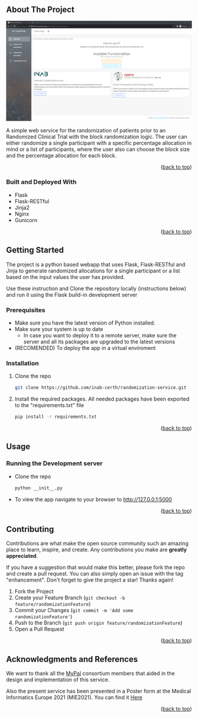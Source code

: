 <a name="readme-top"></a>

<!-- ABOUT THE PROJECT -->
## About The Project

[![Product Name Screen Shot][product-screenshot]](http://snf-880200.vm.okeanos.grnet.gr/randomizationservice/dashboard)

A simple web service for the randomization of patients prior to an Randomized Clinical Trial with the block randomization logic. The user can either randomize a single participant with a specific percentage allocation in mind or a list of participants, where the user also can choose the block size and the percentage allocation for each block.


<p align="right">(<a href="#readme-top">back to top</a>)</p>

### Built and Deployed With

* Flask
* Flask-RESTful
* Jinja2
* Nginx
* Gunicorn

<p align="right">(<a href="#readme-top">back to top</a>)</p>


<!-- GETTING STARTED -->
## Getting Started

The project is a python based webapp that uses Flask, Flask-RESTful and Jinja to generate randomized allocations for a single participant or a list based on the input values the user has provided. 

Use these instruction and Clone the repository locally (instructions below) and run it using the Flask build-in development server

### Prerequisites

* Make sure you have the latest version of Python installed.
* Make sure your system is up to date
  * In case you want to deploy it to a remote server, make sure the server and all its packages are upgraded to the latest versions
* (RECOMENDED) To deploy the app in a virtual enviroment 

### Installation

1. Clone the repo
   ```sh
   git clone https://github.com/inab-certh/randomization-service.git
   ```
2. Install the required packages. All needed packages have been exported to the "requirements.txt" file
   ```sh
   pip install -r requirements.txt
   ```


<p align="right">(<a href="#readme-top">back to top</a>)</p>

<!-- USAGE EXAMPLES -->
## Usage

### Running the Development server

* Clone the repo
   ```sh
   python __init__.py
   ```
* To view the app navigate to your browser to http://127.0.0.1:5000

<p align="right">(<a href="#readme-top">back to top</a>)</p>

<!-- CONTRIBUTING -->
## Contributing

Contributions are what make the open source community such an amazing place to learn, inspire, and create. Any contributions you make are **greatly appreciated**.

If you have a suggestion that would make this better, please fork the repo and create a pull request. You can also simply open an issue with the tag "enhancement".
Don't forget to give the project a star! Thanks again!

1. Fork the Project
2. Create your Feature Branch (`git checkout -b feature/randomizationFeature`)
3. Commit your Changes (`git commit -m 'Add some randomizationFeature'`)
4. Push to the Branch (`git push origin feature/randomizationFeature`)
5. Open a Pull Request

<p align="right">(<a href="#readme-top">back to top</a>)</p>


<!-- ACKNOWLEDGMENTS -->
## Acknowledgments and References

We want to thank all the [MyPal](https://mypal-project.eu) consortium members that aided in the design and implementation of this service.

Also the present service has been presented in a Poster form at the Medical Informatics Europe 2021 (MIE2021). You can find it [Here](https://ebooks.iospress.nl/doi/10.3233/SHTI210375)

<p align="right">(<a href="#readme-top">back to top</a>)</p>

<!-- MARKDOWN LINKS & IMAGES -->
<!-- https://www.markdownguide.org/basic-syntax/#reference-style-links -->
[product-screenshot]: images/template.png